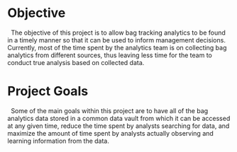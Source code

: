 # Objective
&nbsp; The objective of this project is to allow bag tracking analytics to be found in a timely manner so that it can be used to inform management decisions. Currently, most of the time spent by the analytics team is on collecting bag analytics from different sources, thus leaving less time for the team to conduct true analysis based on collected data.

# Project Goals
&nbsp; Some of the main goals within this project are to have all of the bag analytics data stored in a common data vault from which it can be accessed at any given time, reduce the time spent by analysts searching for data, and maximize the amount of time spent by analysts actually observing and learning information from the data.
